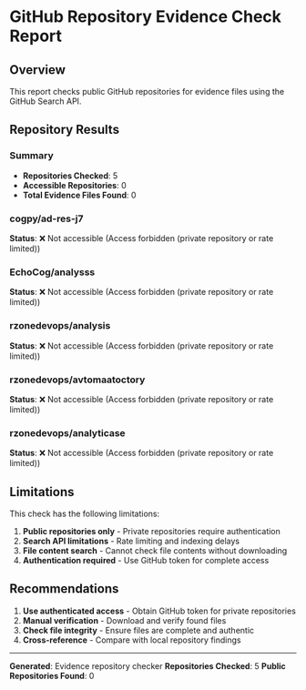 # GitHub Repository Evidence Check Report

## Overview
This report checks public GitHub repositories for evidence files using the GitHub Search API.

## Repository Results

### Summary
- **Repositories Checked**: 5
- **Accessible Repositories**: 0
- **Total Evidence Files Found**: 0

### cogpy/ad-res-j7

**Status**: ❌ Not accessible (Access forbidden (private repository or rate limited))

### EchoCog/analysss

**Status**: ❌ Not accessible (Access forbidden (private repository or rate limited))

### rzonedevops/analysis

**Status**: ❌ Not accessible (Access forbidden (private repository or rate limited))

### rzonedevops/avtomaatoctory

**Status**: ❌ Not accessible (Access forbidden (private repository or rate limited))

### rzonedevops/analyticase

**Status**: ❌ Not accessible (Access forbidden (private repository or rate limited))


## Limitations

This check has the following limitations:
1. **Public repositories only** - Private repositories require authentication
2. **Search API limitations** - Rate limiting and indexing delays
3. **File content search** - Cannot check file contents without downloading
4. **Authentication required** - Use GitHub token for complete access

## Recommendations

1. **Use authenticated access** - Obtain GitHub token for private repositories
2. **Manual verification** - Download and verify found files
3. **Check file integrity** - Ensure files are complete and authentic
4. **Cross-reference** - Compare with local repository findings

---

**Generated**: Evidence repository checker
**Repositories Checked**: 5
**Public Repositories Found**: 0

